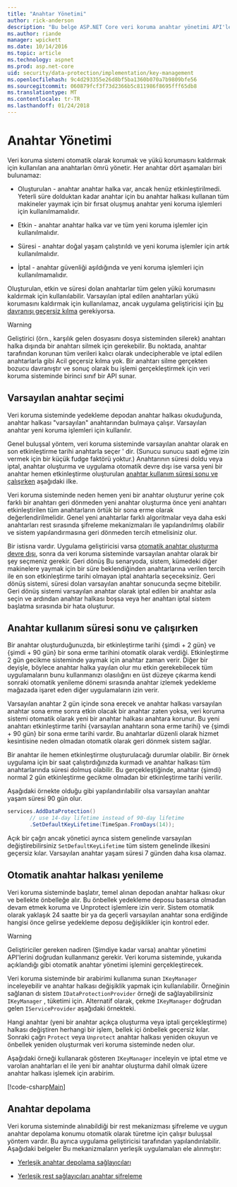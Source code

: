 ```yaml
---
title: "Anahtar Yönetimi"
author: rick-anderson
description: "Bu belge ASP.NET Core veri koruma anahtar yönetimi API'leri uygulama ayrıntılarını özetlemektedir."
ms.author: riande
manager: wpickett
ms.date: 10/14/2016
ms.topic: article
ms.technology: aspnet
ms.prod: asp.net-core
uid: security/data-protection/implementation/key-management
ms.openlocfilehash: 9c4d293355e26d8bf5ba1360b070a7b9809bfe56
ms.sourcegitcommit: 060879fcf3f73d2366b5c811986f8695fff65db8
ms.translationtype: MT
ms.contentlocale: tr-TR
ms.lasthandoff: 01/24/2018
---
```

# <a name="key-management"></a>Anahtar Yönetimi

<a name="data-protection-implementation-key-management"></a>

Veri koruma sistemi otomatik olarak korumak ve yükü korumasını kaldırmak için kullanılan ana anahtarları ömrü yönetir. Her anahtar dört aşamaları biri bulunamaz:

* Oluşturulan - anahtar anahtar halka var, ancak henüz etkinleştirilmedi. Yeterli süre dolduktan kadar anahtar için bu anahtar halkası kullanan tüm makineler yaymak için bir fırsat oluşmuş anahtar yeni koruma işlemleri için kullanılmamalıdır.

* Etkin - anahtar anahtar halka var ve tüm yeni koruma işlemler için kullanılmalıdır.

* Süresi - anahtar doğal yaşam çalıştırıldı ve yeni koruma işlemler için artık kullanılmalıdır.

* İptal - anahtar güvenliği aşıldığında ve yeni koruma işlemleri için kullanılmamalıdır.

Oluşturulan, etkin ve süresi dolan anahtarlar tüm gelen yükü korumasını kaldırmak için kullanılabilir. Varsayılan iptal edilen anahtarları yükü korumasını kaldırmak için kullanılamaz, ancak uygulama geliştiricisi için [bu davranışı geçersiz kılma](../consumer-apis/dangerous-unprotect.md#data-protection-consumer-apis-dangerous-unprotect) gerekiyorsa.

>[!WARNING]
> Geliştirici (örn., karşılık gelen dosyasını dosya sisteminden silerek) anahtarı halka dışında bir anahtarı silmek için gerekebilir. Bu noktada, anahtar tarafından korunan tüm verileri kalıcı olarak undecipherable ve iptal edilen anahtarlarla gibi Acil geçersiz kılma yok. Bir anahtarı silme gerçekten bozucu davranıştır ve sonuç olarak bu işlemi gerçekleştirmek için veri koruma sisteminde birinci sınıf bir API sunar.

## <a name="default-key-selection"></a>Varsayılan anahtar seçimi

Veri koruma sisteminde yedekleme depodan anahtar halkası okuduğunda, anahtar halkası "varsayılan" anahtarından bulmaya çalışır. Varsayılan anahtar yeni koruma işlemleri için kullanılır.

Genel buluşsal yöntem, veri koruma sisteminde varsayılan anahtar olarak en son etkinleştirme tarihi anahtarla seçer ' dir. (Sunucu sunucu saati eğme izin vermek için bir küçük fudge faktörü yoktur.) Anahtarının süresi doldu veya iptal, anahtar oluşturma ve uygulama otomatik devre dışı ise varsa yeni bir anahtar hemen etkinleştirme oluşturulan [anahtar kullanım süresi sonu ve çalışırken](xref:security/data-protection/implementation/key-management#data-protection-implementation-key-management-expiration) aşağıdaki ilke.

Veri koruma sisteminde neden hemen yeni bir anahtar oluşturur yerine çok farklı bir anahtarı geri dönmeden yeni anahtar oluşturma önce yeni anahtarı etkinleştirilen tüm anahtarların örtük bir sona erme olarak değerlendirilmelidir. Genel yeni anahtarlar farklı algoritmalar veya daha eski anahtarları rest sırasında şifreleme mekanizmaları ile yapılandırılmış olabilir ve sistem yapılandırmasına geri dönmeden tercih etmelisiniz olur.

Bir istisna vardır. Uygulama geliştiricisi varsa [otomatik anahtar oluşturma devre dışı](xref:security/data-protection/configuration/overview#disableautomatickeygeneration), sonra da veri koruma sisteminde varsayılan anahtar olarak bir şey seçmeniz gerekir. Geri dönüş Bu senaryoda, sistem, kümedeki diğer makinelere yaymak için bir süre beklendiğinden anahtarlarına verilen tercih ile en son etkinleştirme tarihi olmayan iptal anahtarla seçeceksiniz. Geri dönüş sistemi, süresi dolan varsayılan anahtar sonucunda seçme bitebilir. Geri dönüş sistemi varsayılan anahtar olarak iptal edilen bir anahtar asla seçin ve ardından anahtar halkası boşsa veya her anahtarı iptal sistem başlatma sırasında bir hata oluşturur.

<a name="data-protection-implementation-key-management-expiration"></a>

## <a name="key-expiration-and-rolling"></a>Anahtar kullanım süresi sonu ve çalışırken

Bir anahtar oluşturduğunuzda, bir etkinleştirme tarihi {şimdi + 2 gün} ve {şimdi + 90 gün} bir sona erme tarihini otomatik olarak verdiği. Etkinleştirme 2 gün gecikme sisteminde yaymak için anahtar zaman verir. Diğer bir deyişle, böylece anahtar halka yayılan olur mu etkin gerekebilecek tüm uygulamaların bunu kullanmanızı olasılığını en üst düzeye çıkarma kendi sonraki otomatik yenileme dönemi sırasında anahtar izlemek yedekleme mağazada işaret eden diğer uygulamaların izin verir.

Varsayılan anahtar 2 gün içinde sona erecek ve anahtar halkası varsayılan anahtar sona erme sonra etkin olacak bir anahtar zaten yoksa, veri koruma sistemi otomatik olarak yeni bir anahtar halkası anahtara korunur. Bu yeni anahtarı etkinleştirme tarihi {varsayılan anahtarın sona erme tarihi} ve {şimdi + 90 gün} bir sona erme tarihi vardır. Bu anahtarlar düzenli olarak hizmet kesintisine neden olmadan otomatik olarak geri dönmek sistem sağlar.

Bir anahtar ile hemen etkinleştirme oluşturulacağı durumlar olabilir. Bir örnek uygulama için bir saat çalıştırdığınızda kurmadı ve anahtar halkası tüm anahtarlarında süresi dolmuş olabilir. Bu gerçekleştiğinde, anahtar {şimdi} normal 2 gün etkinleştirme gecikme olmadan bir etkinleştirme tarihi verilir.

Aşağıdaki örnekte olduğu gibi yapılandırılabilir olsa varsayılan anahtar yaşam süresi 90 gün olur.

```csharp
services.AddDataProtection()
       // use 14-day lifetime instead of 90-day lifetime
       .SetDefaultKeyLifetime(TimeSpan.FromDays(14));
```

Açık bir çağrı ancak yönetici ayrıca sistem genelinde varsayılan değiştirebilirsiniz `SetDefaultKeyLifetime` tüm sistem genelinde ilkesini geçersiz kılar. Varsayılan anahtar yaşam süresi 7 günden daha kısa olamaz.

## <a name="automatic-key-ring-refresh"></a>Otomatik anahtar halkası yenileme

Veri koruma sisteminde başlatır, temel alınan depodan anahtar halkası okur ve bellekte önbelleğe alır. Bu önbellek yedekleme deposu basarsa olmadan devam etmek koruma ve Unprotect işlemlere izin verir. Sistem otomatik olarak yaklaşık 24 saatte bir ya da geçerli varsayılan anahtar sona erdiğinde hangisi önce gelirse yedekleme deposu değişiklikler için kontrol eder.

>[!WARNING]
> Geliştiriciler gereken nadiren (Şimdiye kadar varsa) anahtar yönetimi API'lerini doğrudan kullanmanız gerekir. Veri koruma sisteminde, yukarıda açıklandığı gibi otomatik anahtar yönetimi işlemini gerçekleştirecek.

Veri koruma sisteminde bir arabirimi kullanıma sunan `IKeyManager` inceleyebilir ve anahtar halkası değişiklik yapmak için kullanılabilir. Örneğinin sağlanan dı sistem `IDataProtectionProvider` örneği de sağlayabilirsiniz `IKeyManager` , tüketimi için. Alternatif olarak, çekme `IKeyManager` doğrudan gelen `IServiceProvider` aşağıdaki örnekteki.

Hangi anahtar (yeni bir anahtar açıkça oluşturma veya iptali gerçekleştirme) halkası değiştiren herhangi bir işlem, bellek içi önbellek geçersiz kılar. Sonraki çağrı `Protect` veya `Unprotect` anahtar halkası yeniden okuyun ve önbellek yeniden oluşturmak veri koruma sisteminde neden olur.

Aşağıdaki örneği kullanarak gösteren `IKeyManager` inceleyin ve iptal etme ve varolan anahtarları el ile yeni bir anahtar oluşturma dahil olmak üzere anahtar halkası işlemek için arabirim.

[!code-csharp[Main](key-management/samples/key-management.cs)]

## <a name="key-storage"></a>Anahtar depolama

Veri koruma sisteminde alınabildiği bir rest mekanizması şifreleme ve uygun anahtar depolama konumu otomatik olarak türetme için çalışır buluşsal yöntem vardır. Bu ayrıca uygulama geliştiricisi tarafından yapılandırılabilir. Aşağıdaki belgeler Bu mekanizmaların yerleşik uygulamaları ele alınmıştır:

* [Yerleşik anahtar depolama sağlayıcıları](key-storage-providers.md#data-protection-implementation-key-storage-providers)

* [Yerleşik rest sağlayıcıları anahtar şifreleme](key-encryption-at-rest.md#data-protection-implementation-key-encryption-at-rest-providers)
